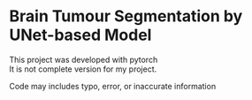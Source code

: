 # Brain Tumour Segmentation by UNet-based Model
This project was developed with pytorch  
It is not complete version for my project.

Code may includes typo, error, or inaccurate information
